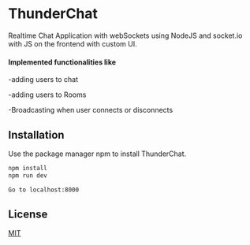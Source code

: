 # ThunderChat

Realtime Chat Application with webSockets using NodeJS and socket.io with JS on the frontend with custom UI.

#### Implemented functionalities like
-adding users to chat

-adding users to Rooms

-Broadcasting when user connects or disconnects







## Installation

Use the package manager npm to install ThunderChat.

```bash
npm install
npm run dev

Go to localhost:8000
```




## License
[MIT](https://choosealicense.com/licenses/mit/)
